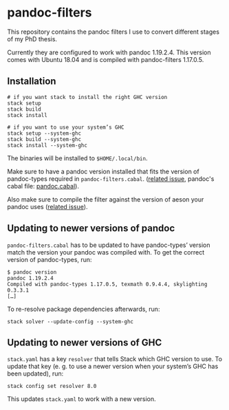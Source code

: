 # pandoc-filters

This repository contains the pandoc filters I use to convert different stages
of my PhD thesis.

Currently they are configured to work with pandoc 1.19.2.4. This version comes
with Ubuntu 18.04 and is compiled with pandoc-filters 1.17.0.5.

## Installation

    # if you want stack to install the right GHC version
    stack setup
    stack build
    stack install

    # if you want to use your system’s GHC
    stack setup --system-ghc
    stack build --system-ghc
    stack install --system-ghc

The binaries will be installed to `$HOME/.local/bin`.

Make sure to have a pandoc version installed that fits the version of
pandoc-types required in `pandoc-filters.cabal`. ([related
issue](https://github.com/jgm/pandoc/issues/3217), pandoc's cabal file:
[pandoc.cabal](https://github.com/jgm/pandoc/blob/master/pandoc.cabal)).

Also make sure to compile the filter against the version of aeson your pandoc
uses ([related issue](https://github.com/jgm/pandoc/issues/3131)).

## Updating to newer versions of pandoc

`pandoc-filters.cabal` has to be updated to have pandoc-types’ version match
the version your pandoc was compiled with. To get the correct version of
pandoc-types, run:

    $ pandoc version
    pandoc 1.19.2.4
    Compiled with pandoc-types 1.17.0.5, texmath 0.9.4.4, skylighting 0.3.3.1
    […]

To re-resolve package dependencies afterwards, run:

    stack solver --update-config --system-ghc

## Updating to newer versions of GHC

`stack.yaml` has a key `resolver` that tells Stack which GHC version to use.
To update that key (e. g. to use a newer version when your system’s GHC has
been updated), run:

    stack config set resolver 8.0

This updates `stack.yaml` to work with a new version.
